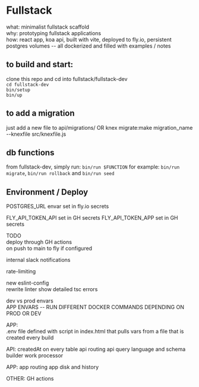 # Fullstack
what: minimalist fullstack scaffold  
why: prototyping fullstack applications  
how: react app, koa api, built with vite, deployed to fly.io, persistent postgres volumes -- all dockerized and filled with examples / notes

## to build and start:
clone this repo and cd into fullstack/fullstack-dev \
`cd fullstack-dev`  
`bin/setup`  
`bin/up`

## to add a migration
just add a new file to api/migrations/ OR
knex migrate:make migration_name --knexfile src/knexfile.js

## db functions
from fullstack-dev, simply run: `bin/run $FUNCTION`
for example: `bin/run migrate`, `bin/run rollback` and `bin/run seed`

## Environment / Deploy
POSTGRES_URL envar set in fly.io secrets

FLY_API_TOKEN_API set in GH secrets
FLY_API_TOKEN_APP set in GH secrets

TODO \
deploy through GH actions \
  on push to main 
  to fly if configured 

internal slack notifications 

rate-limiting

new eslint-config \
rewrite linter
  show detailed tsc errors 

dev vs prod envars \
  APP ENVARS -- RUN DIFFERENT DOCKER COMMANDS DEPENDING ON PROD OR DEV 

APP: \
.env file
  defined with script in index.html <head> that pulls vars from a file that is created every build

API:
createdAt on every table
api routing
api query language and schema builder
work processor

APP:
app routing
app disk and history

OTHER:
GH actions


<!-- DONE 
try jsdoc
Vite!
api .env file
db migrations
-->
